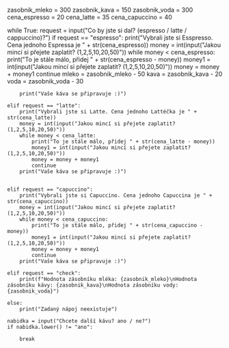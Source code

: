 zasobnik_mleko = 300
zasobnik_kava = 150
zasobnik_voda = 300
cena_espresso = 20
cena_latte = 35
cena_capuccino = 40



while True:
    request = input("Co by jste si dal? (espresso / latte / cappuccino)?")
    if request == "espresso":
        print("Vybrali jste si Esspresso. Cena jednoho Espressa je " + str(cena_espresso))
        money = int(input("Jakou mincí si přejete zaplatit? (1,2,5,10,20,50)"))
        while money < cena_espresso:
            print("To je stále málo, přidej " + str(cena_espresso - money))
            money1 = int(input("Jakou mincí si přejete zaplatit? (1,2,5,10,20,50)"))
            money = money + money1
            continue
        mleko = zasobnik_mleko - 50
        kava = zasobnik_kava - 20
        voda = zasobnik_voda - 30
        
        print("Vaše káva se připravuje :)")

    elif request == "latte":
        print("Vybrali jste si Latte. Cena jednoho Lattéčka je " + str(cena_latte))
        money = int(input("Jakou mincí si přejete zaplatit? (1,2,5,10,20,50)"))
        while money < cena_latte:
            print("To je stále málo, přidej " + str(cena_latte - money))
            money1 = int(input("Jakou mincí si přejete zaplatit? (1,2,5,10,20,50)"))
            money = money + money1
            continue
        print("Vaše káva se připravuje :)")


    elif request == "capuccino":
        print("Vybrali jste si Capuccino. Cena jednoho Capuccina je " + str(cena_capuccino))
        money = int(input("Jakou mincí si přejete zaplatit? (1,2,5,10,20,50)"))
        while money < cena_capuccino:
            print("To je stále málo, přidej " + str(cena_capuccino - money))
            money1 = int(input("Jakou mincí si přejete zaplatit? (1,2,5,10,20,50)"))
            money = money + money1
            continue
        print("Vaše káva se připravuje :)")

    elif request == "check":
        print(f"Hodnota zásobníku mléka: {zasobnik_mleko}\nHodnota zásobníku kávy: {zasobnik_kava}\nHodnota zásobníku vody: {zasobnik_voda}")

    else:
        print("Zadaný nápoj neexistuje")
    
    nabidka = input("Chcete další kávu? ano / ne?")
    if nabidka.lower() != "ano":

        break

